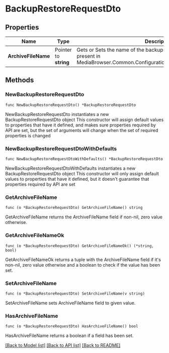 # BackupRestoreRequestDto

## Properties

Name | Type | Description | Notes
------------ | ------------- | ------------- | -------------
**ArchiveFileName** | Pointer to **string** | Gets or Sets the name of the backup archive to restore from. Must be present in MediaBrowser.Common.Configuration.IApplicationPaths.BackupPath. | [optional] 

## Methods

### NewBackupRestoreRequestDto

`func NewBackupRestoreRequestDto() *BackupRestoreRequestDto`

NewBackupRestoreRequestDto instantiates a new BackupRestoreRequestDto object
This constructor will assign default values to properties that have it defined,
and makes sure properties required by API are set, but the set of arguments
will change when the set of required properties is changed

### NewBackupRestoreRequestDtoWithDefaults

`func NewBackupRestoreRequestDtoWithDefaults() *BackupRestoreRequestDto`

NewBackupRestoreRequestDtoWithDefaults instantiates a new BackupRestoreRequestDto object
This constructor will only assign default values to properties that have it defined,
but it doesn't guarantee that properties required by API are set

### GetArchiveFileName

`func (o *BackupRestoreRequestDto) GetArchiveFileName() string`

GetArchiveFileName returns the ArchiveFileName field if non-nil, zero value otherwise.

### GetArchiveFileNameOk

`func (o *BackupRestoreRequestDto) GetArchiveFileNameOk() (*string, bool)`

GetArchiveFileNameOk returns a tuple with the ArchiveFileName field if it's non-nil, zero value otherwise
and a boolean to check if the value has been set.

### SetArchiveFileName

`func (o *BackupRestoreRequestDto) SetArchiveFileName(v string)`

SetArchiveFileName sets ArchiveFileName field to given value.

### HasArchiveFileName

`func (o *BackupRestoreRequestDto) HasArchiveFileName() bool`

HasArchiveFileName returns a boolean if a field has been set.


[[Back to Model list]](../README.md#documentation-for-models) [[Back to API list]](../README.md#documentation-for-api-endpoints) [[Back to README]](../README.md)


